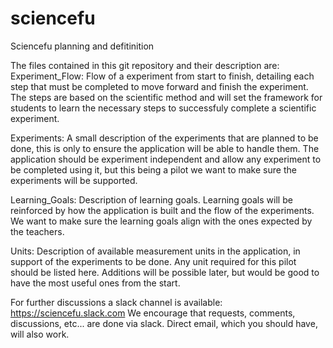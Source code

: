 # sciencefu
Sciencefu planning and defitinition

The files contained in this git repository and their description are:
Experiment_Flow:
  Flow of a experiment from start to finish, detailing each step that must be completed to move forward and finish     the experiment. The steps are based on the scientific method and will set the framework for students to learn the    necessary steps to successfuly complete a scientific experiment.

Experiments:
  A small description of the experiments that are planned to be done, this is only to ensure the application will be   able to handle them.  The application should be experiment independent and allow any experiment to be completed      using it, but this being a pilot we want to make sure the experiments will be supported.

Learning_Goals:
  Description of learning goals. Learning goals will be reinforced by how the application is built and the flow of     the experiments. We want to make sure the learning goals align with the ones expected by the teachers.

Units:
  Description of available measurement units in the application, in support of the experiments to be done. Any unit    required for this pilot should be listed here. Additions will be possible later, but would be good to have the most   useful ones from the start.

For further discussions a slack channel is available:
https://sciencefu.slack.com
We encourage that requests, comments, discussions, etc... are done via slack.
Direct email, which you should have, will also work.

